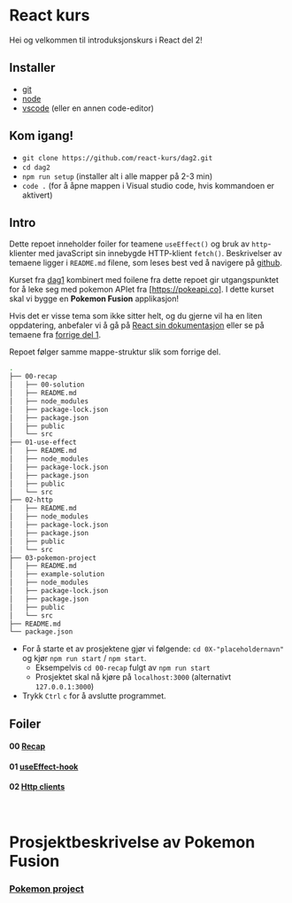 # React kurs

Hei og velkommen til introduksjonskurs i React del 2!

## Installer
* [git](https://git-scm.com/downloads)
* [node](https://nodejs.org/en/download/)
* [vscode](https://code.visualstudio.com/download) (eller en annen code-editor)

## Kom igang!
* `git clone https://github.com/react-kurs/dag2.git`
* `cd dag2`
* `npm run setup` (installer alt i alle mapper på 2-3 min)
* `code .` (for å åpne mappen i Visual studio code, hvis kommandoen er aktivert)

## Intro
Dette repoet inneholder foiler for teamene `useEffect()` og bruk av `http`-klienter med javaScript sin innebygde HTTP-klient `fetch()`.
Beskrivelser av temaene ligger i `README.md` filene, som leses best ved å navigere på [github](https://github.com/react-kurs/dag2).

Kurset fra [dag1](https://github.com/react-kurs/dag1) kombinert med foilene fra dette repoet gir utgangspunktet for å leke seg med pokemon APIet fra [https://pokeapi.co]. I dette kurset skal vi bygge en **Pokemon Fusion** applikasjon!

Hvis det er visse tema som ikke sitter helt, og du gjerne vil ha en liten oppdatering, anbefaler vi å gå på [React sin dokumentasjon](https://reactjs.org/docs/getting-started.html) eller se på temaene fra [forrige del 1](https://github.com/react-kurs/dag1s).

Repoet følger samme mappe-struktur slik som forrige del.

```bash
.
├── 00-recap
│   ├── 00-solution
│   ├── README.md
│   ├── node_modules
│   ├── package-lock.json
│   ├── package.json
│   ├── public
│   └── src
├── 01-use-effect
│   ├── README.md
│   ├── node_modules
│   ├── package-lock.json
│   ├── package.json
│   ├── public
│   └── src
├── 02-http
│   ├── README.md
│   ├── node_modules
│   ├── package-lock.json
│   ├── package.json
│   ├── public
│   └── src
├── 03-pokemon-project
│   ├── README.md
│   ├── example-solution
│   ├── node_modules
│   ├── package-lock.json
│   ├── package.json
│   ├── public
│   └── src
├── README.md
└── package.json
```


* For å starte et av prosjektene gjør vi følgende:  `cd 0X-"placeholdernavn"` og kjør `npm run start` / `npm start`.
  * Eksempelvis `cd 00-recap` fulgt av `npm run start`
  * Prosjektet skal nå kjøre på `localhost:3000` (alternativt `127.0.0.1:3000`)
* Trykk `Ctrl` `c` for å avslutte programmet.

## Foiler
#### 00 [Recap](00-recap/README.md)
#### 01 [useEffect-hook](01-use-effect/README.md)
#### 02 [Http clients](02-http/README.md)

<br>

# Prosjektbeskrivelse av Pokemon Fusion

###  [Pokemon project](03-pokemon-project/README.md)